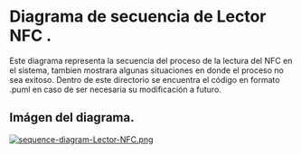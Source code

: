 # **Diagrama de secuencia de Lector NFC .**

Este diagrama representa la secuencia del proceso de la lectura del NFC en el sistema, tambien mostrara algunas 
situaciones en donde el proceso no sea exitoso.
Dentro de este directorio se encuentra el código en formato .puml en caso de ser necesaria su modificación a futuro.

## Imágen del diagrama.
[![sequence-diagram-Lector-NFC.png](https://i.postimg.cc/85L3PVJK/sequence-diagram-Lector-NFC.png)](https://postimg.cc/XG7xQmgd)
